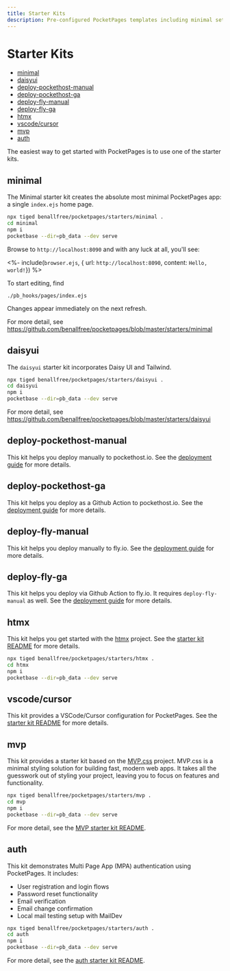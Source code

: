 ```yaml
---
title: Starter Kits
description: Pre-configured PocketPages templates including minimal setup, DaisyUI integration, and deployment configurations for PocketHost and Fly.io. Each template provides specific tooling and configurations for different use cases and deployment targets.
---
```


# Starter Kits

<!-- TOC depthfrom:2 -->

- [minimal](#minimal)
- [daisyui](#daisyui)
- [deploy-pockethost-manual](#deploy-pockethost-manual)
- [deploy-pockethost-ga](#deploy-pockethost-ga)
- [deploy-fly-manual](#deploy-fly-manual)
- [deploy-fly-ga](#deploy-fly-ga)
- [htmx](#htmx)
- [vscode/cursor](#vscodecursor)
- [mvp](#mvp)
- [auth](#auth)

<!-- /TOC -->

The easiest way to get started with PocketPages is to use one of the starter kits.

## minimal

The Minimal starter kit creates the absolute most minimal PocketPages app: a single `index.ejs` home page.

```bash
npx tiged benallfree/pocketpages/starters/minimal .
cd minimal
npm i
pocketbase --dir=pb_data --dev serve
```

Browse to `http://localhost:8090` and with any luck at all, you'll see:

<%- include(`browser.ejs`, { url: `http://localhost:8090`, content: `Hello, world!`}) %>

To start editing, find

```
./pb_hooks/pages/index.ejs
```

Changes appear immediately on the next refresh.

For more detail, see https://github.com/benallfree/pocketpages/blob/master/starters/minimal

## daisyui

The `daisyui` starter kit incorporates Daisy UI and Tailwind.

```bash
npx tiged benallfree/pocketpages/starters/daisyui .
cd daisyui
npm i
pocketbase --dir=pb_data --dev serve
```

For more detail, see https://github.com/benallfree/pocketpages/blob/master/starters/daisyui

## deploy-pockethost-manual

This kit helps you deploy manually to pockethost.io. See the [deployment guide](/docs/deploying) for more details.

## deploy-pockethost-ga

This kit helps you deploy as a Github Action to pockethost.io. See the [deployment guide](/docs/deploying) for more details.

## deploy-fly-manual

This kit helps you deploy manually to fly.io. See the [deployment guide](/docs/deploying) for more details.

## deploy-fly-ga

This kit helps you deploy via Github Action to fly.io. It requires `deploy-fly-manual` as well. See the [deployment guide](/docs/deploying) for more details.

## htmx

This kit helps you get started with the [htmx](https://htmx.org/) project. See the [starter kit README](https://github.com/benallfree/pocketpages/blob/master/starters/htmx/README.md) for more details.

```bash
npx tiged benallfree/pocketpages/starters/htmx .
cd htmx
npm i
pocketbase --dir=pb_data --dev serve
```

## vscode/cursor

This kit provides a VSCode/Cursor configuration for PocketPages. See the [starter kit README](https://github.com/benallfree/pocketpages/blob/master/starters/vscode/README.md) for more details.

## mvp

This kit provides a starter kit based on the [MVP.css](https://andybrewer.github.io/mvp/) project. MVP.css is a minimal styling solution for building fast, modern web apps. It takes all the guesswork out of styling your project, leaving you to focus on features and functionality.

```bash
npx tiged benallfree/pocketpages/starters/mvp .
cd mvp
npm i
pocketbase --dir=pb_data --dev serve
```

For more detail, see the [MVP starter kit README](https://github.com/benallfree/pocketpages/blob/master/starters/mvp/README.md).

## auth

This kit demonstrates Multi Page App (MPA) authentication using PocketPages. It includes:

- User registration and login flows
- Password reset functionality
- Email verification
- Email change confirmation
- Local mail testing setup with MailDev

```bash
npx tiged benallfree/pocketpages/starters/auth .
cd auth
npm i
pocketbase --dir=pb_data --dev serve
```

For more detail, see the [auth starter kit README](https://github.com/benallfree/pocketpages/blob/master/starters/auth/README.md).
